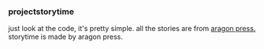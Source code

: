 ### projectstorytime
just look at the code, it's pretty simple.
all the stories are from [aragon press.](https://aragon-press.com)
storytime is made by aragon press.


